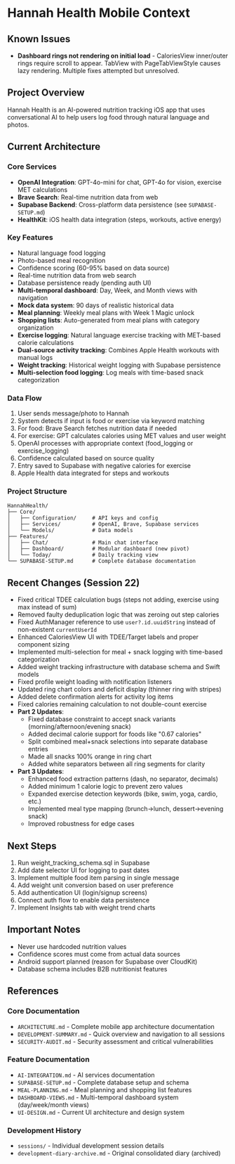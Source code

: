 # Hannah Health Mobile Context

## Known Issues
- **Dashboard rings not rendering on initial load** - CaloriesView inner/outer rings require scroll to appear. TabView with PageTabViewStyle causes lazy rendering. Multiple fixes attempted but unresolved.

## Project Overview
Hannah Health is an AI-powered nutrition tracking iOS app that uses conversational AI to help users log food through natural language and photos.

## Current Architecture

### Core Services
- **OpenAI Integration**: GPT-4o-mini for chat, GPT-4o for vision, exercise MET calculations
- **Brave Search**: Real-time nutrition data from web
- **Supabase Backend**: Cross-platform data persistence (see `SUPABASE-SETUP.md`)
- **HealthKit**: iOS health data integration (steps, workouts, active energy)

### Key Features
- Natural language food logging
- Photo-based meal recognition  
- Confidence scoring (60-95% based on data source)
- Real-time nutrition data from web search
- Database persistence ready (pending auth UI)
- **Multi-temporal dashboard**: Day, Week, and Month views with navigation
- **Mock data system**: 90 days of realistic historical data
- **Meal planning**: Weekly meal plans with Week 1 Magic unlock
- **Shopping lists**: Auto-generated from meal plans with category organization
- **Exercise logging**: Natural language exercise tracking with MET-based calorie calculations
- **Dual-source activity tracking**: Combines Apple Health workouts with manual logs
- **Weight tracking**: Historical weight logging with Supabase persistence
- **Multi-selection food logging**: Log meals with time-based snack categorization

### Data Flow
1. User sends message/photo to Hannah
2. System detects if input is food or exercise via keyword matching
3. For food: Brave Search fetches nutrition data if needed
4. For exercise: GPT calculates calories using MET values and user weight
5. OpenAI processes with appropriate context (food_logging or exercise_logging)
6. Confidence calculated based on source quality
7. Entry saved to Supabase with negative calories for exercise
8. Apple Health data integrated for steps and workouts

### Project Structure
```
HannahHealth/
├── Core/
│   ├── Configuration/     # API keys and config
│   ├── Services/          # OpenAI, Brave, Supabase services
│   └── Models/            # Data models
├── Features/
│   ├── Chat/              # Main chat interface
│   ├── Dashboard/         # Modular dashboard (new pivot)
│   └── Today/             # Daily tracking view
└── SUPABASE-SETUP.md      # Complete database documentation
```

## Recent Changes (Session 22)
- Fixed critical TDEE calculation bugs (steps not adding, exercise using max instead of sum)
- Removed faulty deduplication logic that was zeroing out step calories
- Fixed AuthManager reference to use `user?.id.uuidString` instead of non-existent `currentUserId`
- Enhanced CaloriesView UI with TDEE/Target labels and proper component sizing
- Implemented multi-selection for meal + snack logging with time-based categorization
- Added weight tracking infrastructure with database schema and Swift models
- Fixed profile weight loading with notification listeners
- Updated ring chart colors and deficit display (thinner ring with stripes)
- Added delete confirmation alerts for activity log items
- Fixed calories remaining calculation to not double-count exercise
- **Part 2 Updates**:
  - Fixed database constraint to accept snack variants (morning/afternoon/evening snack)
  - Added decimal calorie support for foods like "0.67 calories"
  - Split combined meal+snack selections into separate database entries
  - Made all snacks 100% orange in ring chart
  - Added white separators between all ring segments for clarity
- **Part 3 Updates**:
  - Enhanced food extraction patterns (dash, no separator, decimals)
  - Added minimum 1 calorie logic to prevent zero values
  - Expanded exercise detection keywords (bike, swim, yoga, cardio, etc.)
  - Implemented meal type mapping (brunch→lunch, dessert→evening snack)
  - Improved robustness for edge cases

## Next Steps
1. Run weight_tracking_schema.sql in Supabase
2. Add date selector UI for logging to past dates
3. Implement multiple food item parsing in single message
4. Add weight unit conversion based on user preference
5. Add authentication UI (login/signup screens)
6. Connect auth flow to enable data persistence
7. Implement Insights tab with weight trend charts

## Important Notes
- Never use hardcoded nutrition values
- Confidence scores must come from actual data sources
- Android support planned (reason for Supabase over CloudKit)
- Database schema includes B2B nutritionist features

## References

### Core Documentation
- `ARCHITECTURE.md` - Complete mobile app architecture documentation
- `DEVELOPMENT-SUMMARY.md` - Quick overview and navigation to all sessions
- `SECURITY-AUDIT.md` - Security assessment and critical vulnerabilities

### Feature Documentation
- `AI-INTEGRATION.md` - AI services documentation
- `SUPABASE-SETUP.md` - Complete database setup and schema
- `MEAL-PLANNING.md` - Meal planning and shopping list features
- `DASHBOARD-VIEWS.md` - Multi-temporal dashboard system (day/week/month views)
- `UI-DESIGN.md` - Current UI architecture and design system

### Development History
- `sessions/` - Individual development session details
- `development-diary-archive.md` - Original consolidated diary (archived)